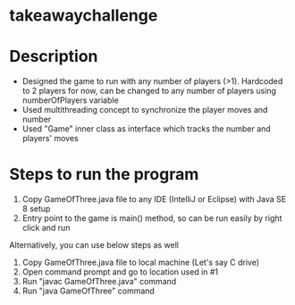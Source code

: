 # takeawaychallenge

# Description
- Designed the game to run with any number of players (>1). Hardcoded to 2 players for now, can be changed to any number of players using numberOfPlayers variable
- Used multithreading concept to synchronize the player moves and number
- Used "Game" inner class as interface which tracks the number and players' moves

# Steps to run the program

1. Copy GameOfThree.java file to any IDE (IntelliJ or Eclipse) with Java SE 8 setup
2. Entry point to the game is main() method, so can be run easily by right click and run

Alternatively, you can use below steps as well

1. Copy GameOfThree.java file to local machine (Let's say C drive)
2. Open command prompt and go to location used in #1
3. Run "javac GameOfThree.java" command
4. Run "java GameOfThree" command



